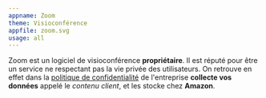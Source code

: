 ```yaml
---
appname: Zoom
theme: Visioconférence
appfile: zoom.svg
usage: all
---
```

Zoom est un logiciel de visioconférence **propriétaire**. Il est réputé pour être un service ne respectant pas la vie privée des utilisateurs. On retrouve en effet dans la [politique de confidentialité](https://explore.zoom.us/fr/gdpr/) de l'entreprise **collecte vos données** appelé le *contenu client*, et les stocke chez **Amazon**.